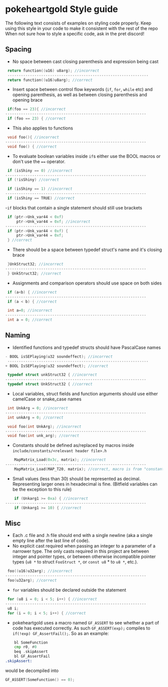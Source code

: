 # pokeheartgold Style guide
The following text consists of examples on styling code properly. Keep using this style in your code to make it consistent with the rest of the repo 
When not sure how to style a specific code, ask in the pret discord!

## Spacing
- No space between cast closing parenthesis and expression being cast
```c
 return function((u16) u8arg); //incorrect
 ---------------------------------------------------------------
 return function((u16)u8arg); //correct
```
- Insert space between control flow keywords (`if`, `for`, `while` etc) and opening parenthesis, as well as between closing parenthesis and opening brace
```c
 if(foo == 23){ //incorrect
---------------------------------------------------------------
 if (foo == 23) { //correct
```
- This also applies to functions
```c
 void foo(){ //incorrect
---------------------------------------------------------------
 void foo() { //correct
```
- To evaluate boolean variables inside `if`s either use the BOOL macros or don't use the `==` operator.
```c
 if (isShiny == 0) //incorrect
---------------------------------------------------------------
 if (!isShiny) //correct
```
```c
 if (isShiny == 1) //incorrect
---------------------------------------------------------------
 if (isShiny == TRUE) //correct
```
-`if` blocks that contain a single statement should still use brackets
```c
 if (ptr->Unk_var44 < 0xf)
     ptr->Unk_var44 = 0xf; //incorrect
---------------------------------------------------------------
 if (ptr->Unk_var44 < 0xf) {
     ptr->Unk_var44 = 0xf;
 } //correct
```
- There should be a space between typedef struct's name and it's closing brace
```c
 }UnkStruct32; //incorrect
---------------------------------------------------------------
 } UnkStruct32; //correct
```
- Assignments and comparison operators should use space on both sides
```c
 if (a<b) { //incorrect
---------------------------------------------------------------
 if (a < b) { //correct
```
```c
 int a=0; //incorrect
---------------------------------------------------------------
 int a = 0; //correct
```
## Naming
- Identified functions and typedef structs should have PascalCase names
```c
- BOOL isSEPlaying(u32 soundeffect); //incorrect
 ---------------------------------------------------------------
+ BOOL IsSEPlaying(u32 soundeffect); //correct
```
```c
 typedef struct unkStruct32 { //incorrect
---------------------------------------------------------------
 typedef struct UnkStruct32 { //correct
```
- Local variables, struct fields and function arguments should use either camelCase or snake_case names
```c
 int UnkArg = 0; //incorrect
---------------------------------------------------------------
 int unkArg = 0; //correct
```
```c
 void foo(int UnkArg); //incorrect
---------------------------------------------------------------
 void foo(int unk_arg); //correct
```
- Constants should be defined as/replaced by macros inside `include/constants/<relevant header file>.h`
```c
    MapMatrix_Load(0x3c, matrix); //incorrect
---------------------------------------------------------------
    MapMatrix_Load(MAP_T20, matrix); //correct, macro is from "constants/maps.h"
```
- Small values (less than 30) should be represented as decimal. Representing larger ones in hexadecimal is fine. (Bitfield variables can be the exception to this rule)
```c
    if (Unkarg1 >= 0xa) { //incorrect
---------------------------------------------------------------
    if (Unkarg1 >= 10) { //correct
```
## Misc
- Each .c file and .h file should end with a single newline (aka a single empty line after the last line of code). 
- No explicit cast required when passing an integer to a parameter of a narrower type. The only casts required in this project are between integer and pointer types, or between otherwise incompatible pointer types (`u8 *` to struct `FooStruct *`, or `const u8` * to `u8 *`, etc.).
```c
 foo((u16)u32arg); //incorrect
---------------------------------------------------------------
 foo(u32arg); //correct
```
- `for` variables should be declared outside the statement
```c
 for (u8 i = 0; i < 5; i++) { //incorrect
---------------------------------------------------------------
 u8 i;
 for (i = 0; i < 5; i++) { //correct
```
- pokeheartgold uses a macro named `GF_ASSERT` to see whether a part of code has executed correctly. As such `GF_ASSERT(exp);` compiles to `if(!exp) GF_AssertFail();`. So as an example:
```asm
    bl SomeFunction
    cmp r0, #0
    beq .skipAssert
    bl GF_AssertFail
.skipAssert:
```
would be decompiled into
```c
GF_ASSERT(SomeFunction() == 0);
```
